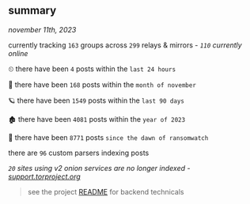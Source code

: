 
## summary
_november 11th, 2023_

currently tracking `163` groups across `299` relays & mirrors - _`110` currently online_

⏲ there have been `4` posts within the `last 24 hours`

🦈 there have been `168` posts within the `month of november`

🪐 there have been `1549` posts within the `last 90 days`

🏚 there have been `4081` posts within the `year of 2023`

🦕 there have been `8771` posts `since the dawn of ransomwatch`

there are `96` custom parsers indexing posts

_`20` sites using v2 onion services are no longer indexed - [support.torproject.org](https://support.torproject.org/onionservices/v2-deprecation/)_

> see the project [README](https://github.com/joshhighet/ransomwatch#ransomwatch--) for backend technicals
